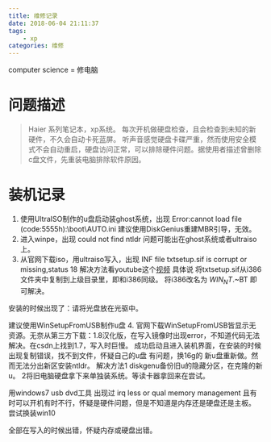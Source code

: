 ```yaml
---
title: 维修记录
date: 2018-06-04 21:11:37
tags:
    - xp
categories: 维修
---
```

computer science = 修电脑
<!--more-->
# 问题描述
>Haier 系列笔记本，xp系统。
每次开机做硬盘检查，且会检查到未知的新硬件，不久会自动卡死蓝屏。
听声音感觉硬盘卡碟严重，然而使用安全模式不会自动重启，硬盘访问正常，可以排除硬件问题。据使用者描述曾删除c盘文件，先重装电脑排除软件原因。

# 装机记录
1. 使用UltraISO制作的u盘启动装ghost系统，出现
Error:cannot load file (code:5555h):\boot\AUTO.ini 
建议使用DiskGenius重建MBR引导，无效。
2. 进入winpe，出现
could not find ntldr
问题可能出在ghost系统或者ultraiso上。
1. 从官网下载iso，用ultraiso写入，出现
INF file txtsetup.sif is corrupt or missing,status 18
解决方法看youtube这个[视频](https://www.youtube.com/watch?v=BjPnAR12eIc)
具体说
将txtsetup.sif从i386文件夹中复制到上级目录里，即和i386同级。
将i386改名为 $WIN_NT$.~BT 
即可解决。

安装的时候出现了：请将光盘放在光驱中。

建议使用WinSetupFromUSB制作u盘
4. 官网下载WinSetupFromUSB皆显示无资源。无奈从第三方下载：1.8汉化版，在写入镜像时出现error，不知道代码无法解决。在csdn上找到1.7，写入时巨慢。
成功启动且进入装机界面，在安装的时候出现复制错误，找不到文件，怀疑自己的u盘 有问题，换16g的 新u盘重新做。然而无法分出新区安装ntldr。
解决方法1 diskgenu备份旧u的隐藏分区，在克隆的新u。
2将旧电脑硬盘拿下来单独装系统。等读卡器拿回来在尝试。

用windows7 usb dvd工具
出现过
irq less or qual
memory management
且有时可以开机有时不行，怀疑是硬件问题，但是不知道是内存还是硬盘还是主板。
尝试换装win10

全部在写入的时候出错，怀疑内存或硬盘出错。
